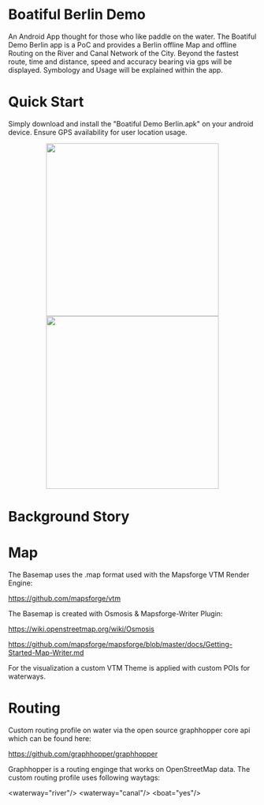# Boatiful Berlin Demo

An Android App thought for those who like paddle on the water. The Boatiful Demo Berlin app is a PoC and provides a Berlin offline Map
and offline Routing on the River and Canal Network of the City. Beyond the fastest route, time and distance, speed and accuracy bearing via gps will be displayed. Symbology and Usage will be explained within the app.




# Quick Start
Simply download and install the "Boatiful Demo Berlin.apk" on your android device. Ensure GPS availability for user location usage.

<p align="center">
  <img src="http://davmol.de/git_hub_data/Screenshot_20190120-130104.jpg" width="350">
  <img src="http://davmol.de/git_hub_data/Screenshot_20190120-130232.jpg" width="350">
</p>

 
# Background Story

# Map
The Basemap uses the .map format used with the Mapsforge VTM Render Engine:

https://github.com/mapsforge/vtm

The Basemap is created with Osmosis & Mapsforge-Writer Plugin:

https://wiki.openstreetmap.org/wiki/Osmosis

https://github.com/mapsforge/mapsforge/blob/master/docs/Getting-Started-Map-Writer.md

For the visualization a custom VTM Theme is applied with custom POIs for waterways.

# Routing
Custom routing profile on water via the open source graphhopper core api which can be found here:

https://github.com/graphhopper/graphhopper

Graphhopper is a routing enginge that works on OpenStreetMap data. The custom routing profile uses following waytags:

<waterway="river"/>
<waterway="canal"/>
<boat="yes"/>


